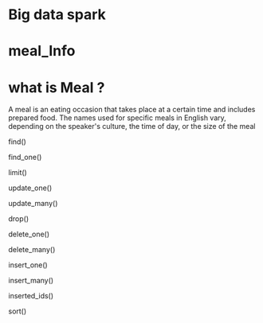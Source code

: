 # Big data spark
# meal_Info

# what is Meal ?
  A meal is an eating occasion that takes place at a certain time and includes prepared food. The names used for specific meals in English vary, depending on the speaker's culture, the time of day, or the size of the meal
  
find()

find_one()

limit()

update_one()

update_many()

drop()

delete_one()

delete_many()

insert_one()

insert_many()

inserted_ids()

sort()
